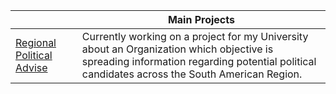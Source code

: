 || Main Projects |
|-|-|
| [Regional Political Advise](https://github.com/Regional-Political-Advise) | Currently working on a project for my University about an Organization which objective is spreading information regarding potential political candidates across the South American Region. |


<!---
AdonaiBaruc/AdonaiBaruc is a ✨ special ✨ repository because its `README.md` (this file) appears on your GitHub profile.
You can click the Preview link to take a look at your changes.
--->
